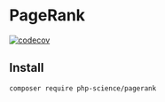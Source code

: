 # PageRank

[![codecov](https://codecov.io/gh/PHP-Science/PageRank/branch/master/graph/badge.svg)](https://codecov.io/gh/PHP-Science/PageRank)

## Install

```
composer require php-science/pagerank
```